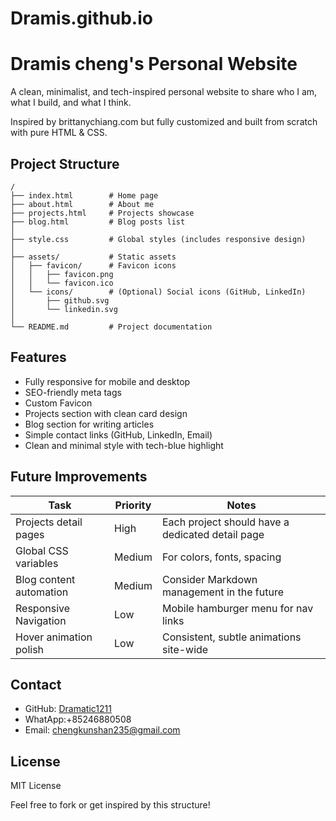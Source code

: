 # Dramis.github.io

# Dramis cheng's Personal Website

A clean, minimalist, and tech-inspired personal website to share who I am, what I build, and what I think.

Inspired by brittanychiang.com but fully customized and built from scratch with pure HTML & CSS.

## Project Structure

```
/
├── index.html        # Home page
├── about.html        # About me
├── projects.html     # Projects showcase
├── blog.html         # Blog posts list
│
├── style.css         # Global styles (includes responsive design)
│
├── assets/           # Static assets
│   ├── favicon/      # Favicon icons
│   │   ├── favicon.png
│   │   └── favicon.ico
│   └── icons/        # (Optional) Social icons (GitHub, LinkedIn)
│       ├── github.svg
│       └── linkedin.svg
│
└── README.md         # Project documentation
```

## Features

- Fully responsive for mobile and desktop
- SEO-friendly meta tags
- Custom Favicon
- Projects section with clean card design
- Blog section for writing articles
- Simple contact links (GitHub, LinkedIn, Email)
- Clean and minimal style with tech-blue highlight

## Future Improvements

| Task | Priority | Notes |
|------|----------|-------|
|Projects detail pages | High | Each project should have a dedicated detail page |
|Global CSS variables | Medium | For colors, fonts, spacing |
|Blog content automation | Medium | Consider Markdown management in the future |
|Responsive Navigation | Low | Mobile hamburger menu for nav links |
|Hover animation polish | Low | Consistent, subtle animations site-wide |

## Contact

- GitHub: [Dramatic1211](https://github.com/Dramatic1211)
- WhatApp:+85246880508
- Email: chengkunshan235@gmail.com

## License

MIT License

Feel free to fork or get inspired by this structure!